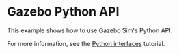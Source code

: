 # Gazebo Python API

This example shows how to use Gazebo Sim's Python API.

For more information, see the
[Python interfaces](https://gazebosim.org/api/gazebo/6.9/python_interfaces.html) tutorial.
